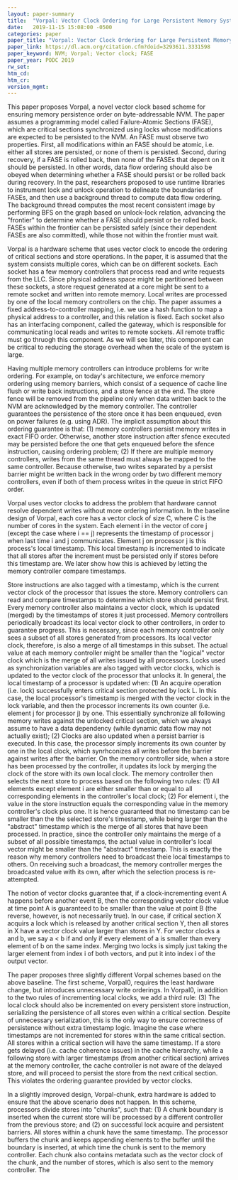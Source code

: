 ```yaml
---
layout: paper-summary
title:  "Vorpal: Vector Clock Ordering for Large Persistent Memory Systems"
date:   2019-11-15 15:08:00 -0500
categories: paper
paper_title: "Vorpal: Vector Clock Ordering for Large Persistent Memory Systems"
paper_link: https://dl.acm.org/citation.cfm?doid=3293611.3331598
paper_keyword: NVM; Vorpal; Vector clock; FASE
paper_year: PODC 2019
rw_set:
htm_cd:
htm_cr:
version_mgmt:
---
```


This paper proposes Vorpal, a novel vector clock based scheme for ensuring memory persistence order on byte-addressable 
NVM. The paper assumes a programming model called Failure-Atomic Sections (FASE), which are critical sections synchronized
using locks whose modifications are expected to be persisted to the NVM. An FASE must observe two properties. First, all
modifications within an FASE should be atomic, i.e. either all stores are persisted, or none of them is persisted. Second,
during recovery, if a FASE is rolled back, then none of the FASEs that depent on it should be persisted. In other words,
data flow ordering should also be obeyed when determining whether a FASE should persist or be rolled back during recovery.
In the past, researchers proposed to use runtime libraries to instrument lock and unlock operation to delineate the boundaries
of FASEs, and then use a background thread to compute data flow ordering. The background thread computes the most recent
consistent image by performing BFS on the graph based on unlock-lock relation, advancing the "frontier" to determine whether
a FASE should persist or be rolled back. FASEs within the frontier can be persisted safely (since their dependent FASEs
are also committed), while those not within the frontier must wait.

Vorpal is a hardware scheme that uses vector clock to encode the ordering of critical sections and store operations. 
In the paper, it is assumed that the system consists multiple cores, which can be on different sockets. Each socket
has a few memory controllers that process read and write requests from the LLC. Since physical address space might be 
partitioned between these sockets, a store request generated at a core might be sent to a remote socket and written
into remote memory. Local writes are processed by one of the local memory controllers on the chip. The paper assumes 
a fixed address-to-controller mapping, i.e. we use a hash function to map a physical address to a controller, and this 
relation is fixed. Each socket also has an interfacing component, called the gateway, which is responsible for communicating 
local reads and writes to remote sockets. All remote traffic must go thruogh this component. As we will see later, this
component can be critical to reducing the storage overhead when the scale of the system is large.

Having multiple memory controllers can introduce problems for write ordering. For example, on today's architecture, we 
enforce memory ordering using memory barriers, which consist of a sequence of cache line flush or write back instructions, 
and a store fence at the end. The store fence will be removed from the pipeline only when data written back to the NVM 
are acknowledged by the memory controller. The controller guarantees the persistence of the store once it has been 
enqueued, even on power failures (e.g. using ADR). The implicit assumption about this ordering guarantee is that: (1) memory
controllers persist memory writes in exact FIFO order. Otherwise, another store instruction after sfence executed may be 
persisted before the one that gets enqueued before the sfence instruction, causing ordering problem; (2) If there are 
multiple memory controllers, writes from the same thread must always be mapped to the same controller. Because otherwise,
two writes separated by a persist barrier might be written back in the wrong order by two different memory controllers,
even if both of them process writes in the queue in strict FIFO order. 

Vorpal uses vector clocks to address the problem that hardware cannot resolve dependent writes without more ordering
information. In the baseline design of Vorpal, each core has a vector clock of size C, where C is the number of cores
in the system. Each element i in the vector of core j (except the case where i == j) represents the timestamp of processor 
j when last time i and j communicates. Element j on processor j is this process's local timestamp. This local timestamp
is incremented to indicate that all stores after the increment must be persisted only if stores before this timestamp
are. We later show how this is achieved by letting the memory controller compare timestamps. 

Store instructions are also tagged with a timestamp, which is the current vector clock of the processor that issues the 
store. Memory controllers can read and compare timestamps to determine which store should persist first. Every memory
controller also maintains a vector clock, which is updated (merged) by the timestamps of stores it just processed. Memory
controllers periodically broadcast its local vector clock to other controllers, in order to guarantee progress. This is 
necessary, since each memory controller only sees a subset of all stores generated from processors. Its local vector
clock, therefore, is also a merge of all timestamps in this subset. The actual value at each memory controller might
be smaller than the "logical" vector clock which is the merge of all writes issued by all processors. Locks used
as synchronization variables are also tagged with vector clocks, which is updated to the vector clock of the processor
that unlocks it. In general, the local timestamp of a processor is updated when: (1) An acquire operation (i.e. lock) 
successfully enters critical section protected by lock L. In this case, the local processor's timestamp is merged with
the vector clock in the lock variable, and then the processor increments its own counter (i.e. element j for processor j)
by one. This essentially synchronize all following memory writes against the unlocked critical section, which we always
assume to have a data dependency (while dynamic data flow may not actually exist); (2) Clocks are also updated when
a persist barrier is executed. In this case, the processor simply increments its own counter by one in the local clock, 
which synrhconizes all writes before the barrier against writes after the barrier. On the memory controller side, when
a store has been processed by the controller, it updates its lock by merging the clock of the store with its own local 
clock. The memory controller then selects the next store to process based on the following two rules: (1) All elements 
except element i are either smaller than or equal to all corresponding elements in the controller's local clock; 
(2) For element i, the value in the store instruction equals the corresponding value in the memory controller's clock 
plus one. It is hence guaranteed that no timestamp can be smaller than the the selected store's timestamp, while being
larger than the "abstract" timestamp which is the merge of all stores that have been processed. In practice, since 
the controller only maintains the merge of a subset of all possible timestamps, the actual value in controller's 
local vector might be smaller than the "abstract" timestamp. This is exactly the reason why memory controllers 
need to broadcast theie local timestamps to others. On receiving such a broadcast, the memory controller merges the 
broadcasted value with its own, after which the selection process is re-attempted.

The notion of vector clocks guarantee that, if a clock-incrementing event A happens before another event B, then the 
corresponding vector clock value at time point A is guaranteed to be smaller than the value at point B (the reverse,
however, is not necessarily true). In our case, if critical section X acquirs a lock which is released by another critical 
section Y, then all stores in X have a vector clock value larger than stores in Y. For vector clocks a and b, we say a < b 
if and only if every element of a is smaller than every element of b on the same index. Merging two locks is simply
just taking the larger element from index i of both vectors, and put it into index i of the output vector.

The paper proposes three slightly different Vorpal schemes based on the above baseline. The first scheme, Vorpal0, requires 
the least hardware change, but introduces unnecessary write orderings. In Vorpal0, in addition to the two rules of 
incrementing local clocks, we add a third rule: (3) The local clock should also be incremented on every persistent store
instruction, serializing the persistence of all stores even within a critical section. Despite of unnecessary serialization,
this is the only way to ensure correctness of persistence without extra timestamp logic. Imagine the case where timestamps 
are not incremented for stores within the same critical section. All stores within a critical section will have the same 
timestamp. If a store gets delayed (i.e. cache coherence issues) in the cache hierarchy, while a following store with
larger timestamps (from another critical section) arrives at the memory controller, the cache controller is not aware
of the delayed store, and will proceed to persist the store from the next critical section. This violates the ordering
guarantee provided by vector clocks.

In a slightly improved design, Vorpal-chunk, extra hardware is added to ensure that the above scenario does not happen.
In this scheme, processors divide stores into "chunks", such that: (1) A chunk boundary is inserted when the current store 
will be processed by a different controller from the previous store; and (2) on successful lock acquire and persistent barriers.
All stores within a chunk have the same timestamp. The processor buffers the chunk and keeps appending elements to the buffer
until the boundary is inserted, at which time the chunk is sent to the memory controller. Each chunk also contains metadata
such as the vector clock of the chunk, and the number of stores, which is also sent to the memory controller. The 